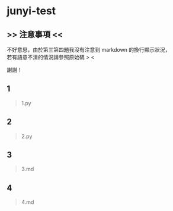 # junyi-test

## >> 注意事項 <<
不好意思，由於第三第四題我沒有注意到 markdown 的換行顯示狀況，<br>
若有語意不清的情況請參照原始碼 > <

謝謝！

## 1
> 1.py
## 2
> 2.py
## 3
> 3.md
## 4
> 4.md
